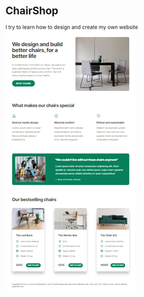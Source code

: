 # ChairShop
I try to learn how to design and create my own website 
![em](result.png "The final result")